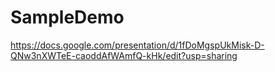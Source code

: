 # SampleDemo

https://docs.google.com/presentation/d/1fDoMgspUkMisk-D-QNw3nXWTeE-caoddAfWAmfQ-kHk/edit?usp=sharing
